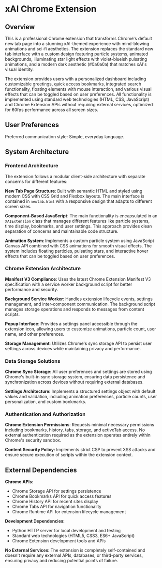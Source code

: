 # xAI Chrome Extension

## Overview

This is a professional Chrome extension that transforms Chrome's default new tab page into a stunning xAI-themed experience with mind-blowing animations and sci-fi aesthetics. The extension replaces the standard new tab interface with a custom design featuring particle systems, animated backgrounds, illuminating star light effects with violet-blueish pulsating animations, and a modern dark aesthetic (#0a0a0a) that matches xAI's visual identity.

The extension provides users with a personalized dashboard including customizable greetings, quick access bookmarks, integrated search functionality, floating elements with mouse interaction, and various visual effects that can be toggled based on user preferences. All functionality is implemented using standard web technologies (HTML, CSS, JavaScript) and Chrome Extension APIs without requiring external services, optimized for 60fps performance across all screen sizes.

## User Preferences

Preferred communication style: Simple, everyday language.

## System Architecture

### Frontend Architecture
The extension follows a modular client-side architecture with separate concerns for different features:

**New Tab Page Structure**: Built with semantic HTML and styled using modern CSS with CSS Grid and Flexbox layouts. The main interface is contained in `newtab.html` with a responsive design that adapts to different screen sizes.

**Component-Based JavaScript**: The main functionality is encapsulated in an `XAIExtension` class that manages different features like particle systems, time display, bookmarks, and user settings. This approach provides clean separation of concerns and maintainable code structure.

**Animation System**: Implements a custom particle system using JavaScript Canvas API combined with CSS animations for smooth visual effects. The system includes floating particles, pulsating stars, and interactive hover effects that can be toggled based on user preferences.

### Chrome Extension Architecture
**Manifest V3 Compliance**: Uses the latest Chrome Extension Manifest V3 specification with a service worker background script for better performance and security.

**Background Service Worker**: Handles extension lifecycle events, settings management, and inter-component communication. The background script manages storage operations and responds to messages from content scripts.

**Popup Interface**: Provides a settings panel accessible through the extension icon, allowing users to customize animations, particle count, user name, and other preferences.

**Storage Management**: Utilizes Chrome's sync storage API to persist user settings across devices while maintaining privacy and performance.

### Data Storage Solutions
**Chrome Sync Storage**: All user preferences and settings are stored using Chrome's built-in sync storage system, ensuring data persistence and synchronization across devices without requiring external databases.

**Settings Architecture**: Implements a structured settings object with default values and validation, including animation preferences, particle counts, user personalization, and custom bookmarks.

### Authentication and Authorization
**Chrome Extension Permissions**: Requests minimal necessary permissions including bookmarks, history, tabs, storage, and activeTab access. No external authentication required as the extension operates entirely within Chrome's security sandbox.

**Content Security Policy**: Implements strict CSP to prevent XSS attacks and ensure secure execution of scripts within the extension context.

## External Dependencies

**Chrome APIs**: 
- Chrome Storage API for settings persistence
- Chrome Bookmarks API for quick access features
- Chrome History API for recent sites display
- Chrome Tabs API for navigation functionality
- Chrome Runtime API for extension lifecycle management

**Development Dependencies**:
- Python HTTP server for local development and testing
- Standard web technologies (HTML5, CSS3, ES6+ JavaScript)
- Chrome Extension development tools and APIs

**No External Services**: The extension is completely self-contained and doesn't require any external APIs, databases, or third-party services, ensuring privacy and reducing potential points of failure.